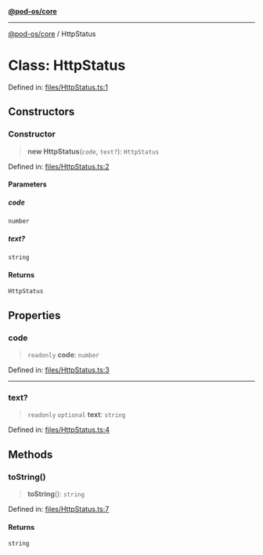 [**@pod-os/core**](../README.md)

***

[@pod-os/core](../globals.md) / HttpStatus

# Class: HttpStatus

Defined in: [files/HttpStatus.ts:1](https://github.com/pod-os/PodOS/blob/05359ae5a5ec21be7fe13c91bc776d19e0a5d007/core/src/files/HttpStatus.ts#L1)

## Constructors

### Constructor

> **new HttpStatus**(`code`, `text?`): `HttpStatus`

Defined in: [files/HttpStatus.ts:2](https://github.com/pod-os/PodOS/blob/05359ae5a5ec21be7fe13c91bc776d19e0a5d007/core/src/files/HttpStatus.ts#L2)

#### Parameters

##### code

`number`

##### text?

`string`

#### Returns

`HttpStatus`

## Properties

### code

> `readonly` **code**: `number`

Defined in: [files/HttpStatus.ts:3](https://github.com/pod-os/PodOS/blob/05359ae5a5ec21be7fe13c91bc776d19e0a5d007/core/src/files/HttpStatus.ts#L3)

***

### text?

> `readonly` `optional` **text**: `string`

Defined in: [files/HttpStatus.ts:4](https://github.com/pod-os/PodOS/blob/05359ae5a5ec21be7fe13c91bc776d19e0a5d007/core/src/files/HttpStatus.ts#L4)

## Methods

### toString()

> **toString**(): `string`

Defined in: [files/HttpStatus.ts:7](https://github.com/pod-os/PodOS/blob/05359ae5a5ec21be7fe13c91bc776d19e0a5d007/core/src/files/HttpStatus.ts#L7)

#### Returns

`string`
